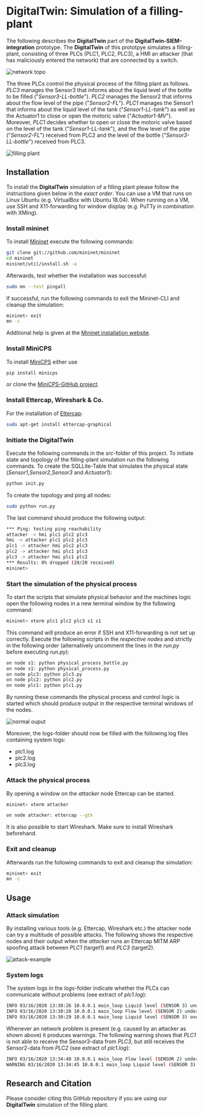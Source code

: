 # DigitalTwin: Simulation of a filling-plant

The following describes the **DigitalTwin** part of the **DigitalTwin-SIEM-integration** prototype. 
The **DigitalTwin** of this prototpye simulates a filling-plant, consisting of three PLCs (PLC1, PLC2, PLC3), a HMI 
an attacker (that has maliciously entered the network) that are connected by a switch.

![network topo](../misc/network-topo.JPG "network topo")

The three PLCs control the physical process of the filling plant as follows.
*PLC3* manages the Sensor3 that informs about the liquid level of the bottle to be filled ("*Sensor3-LL-bottle*").
*PLC2* manages the Sensor2 that informs about the flow level of the pipe ("*Sensor2-FL*").
*PLC1* manages the Sensor1 that informs about the liquid level of the tank ("*Sensor1-LL-tank*") as well as 
the Actuator1 to close or open the motoric valve ("*Actuator1-MV*"). 
Moreover, *PLC1* decides whether to open or close the motoric valve based on the level of the tank ("*Sensor1-LL-tank*"), 
and the flow level of the pipe ("*Sensor2-FL*") received from PLC2 and the level of the bottle ("*Sensor3-LL-bottle*") 
received from PLC3. 

![filling plant](../misc/filling-plant.JPG "filling plant")


## Installation
To install the **DigitalTwin** simulation of a filling plant please follow the instructions given below in the *exact order*.
You can use a VM that runs on Linux Ubuntu (e.g. VirtualBox with Ubuntu 18.04). 
When running on a VM, use SSH and X11-forwarding for window display (e.g. PuTTy in combination with XMing).

### Install mininet
To install [Mininet](http://mininet.org) execute the following commands:
```bash
git clone git://github.com/mininet/mininet
cd mininet
mininet/util/install.sh -a
```
Afterwards, test whether the installation was successful:
```bash
sudo mn --test pingall
```
If successful, run the following commands to exit the Mininet-CLI and cleanup the simulation:
```bash
mininet> exit
mn -c
```
Additional help is given at the [Mininet installation website](http://mininet.org/download/).

### Install MiniCPS
To install [MiniCPS](https://github.com/scy-phy/minicps) either use
```bash
pip install minicps
```
or clone the [MiniCPS-GitHub project](https://github.com/scy-phy/minicps).

### Install Ettercap, Wireshark & Co.
For the installation of [Ettercap](https://www.ettercap-project.org/):
```bash
sudo apt-get install ettercap-graphical
```

### Initiate the DigitalTwin
Execute the following commands in the *src*-folder of this project.
To initiate state and topology of the filling-plant simulation run the following commands.
To create the SQLLite-Table that simulates the physical state (*Sensor1*,*Sensor2*,*Sensor3* and *Actuator1*):
```bash
python init.py
```
To create the topology and ping all nodes:
```bash
sudo python run.py
```
The last command should produce the following output:
```bash
*** Ping: testing ping reachability
attacker -> hmi plc1 plc2 plc3
hmi -> attacker plc1 plc2 plc3
plc1 -> attacker hmi plc2 plc3
plc2 -> attacker hmi plc1 plc3
plc3 -> attacker hmi plc1 plc2
*** Results: 0% dropped (20/20 received)
mininet>
```
### Start the simulation of the physical process
To start the scripts that simulate physical behavior and the machines logic 
open the following nodes in a new terminal window by the following command:
```bash
mininet> xterm plc1 plc2 plc3 s1 s1
```
This command will produce an error if SSH and X11-forwarding is not set up correctly.
Execute the following scripts in the *respective nodes* and strictly in the following order 
(alternatively uncomment the lines in the *run.py* before executing *run.py*):
```bash
on node s1: python physical_process_bottle.py 
on node s1: python physical_process.py
on node plc3: python plc3.py
on node plc2: python plc2.py
on node plc1: python plc1.py
```
By running these commands the physical process and control logic is started which should produce output
in the respective terminal windows of the nodes. 

![normal ouput](../misc/normal_process.JPG "normal ouput")

Moreover, the logs-folder should now be filled with the following log files containing system logs:
- plc1.log
- plc2.log
- plc3.log

### Attack the physical process
By opening a window on the *attacker* node Ettercap can be started. 
```bash
mininet> xterm attacker

on node attacker: ettercap --gtk 
```
It is also possible to start Wireshark. Make sure to install Wireshark beforehand.

### Exit and cleanup
Afterwards run the following commands to exit and cleanup the simulation:
```bash
mininet> exit
mn -c
```

## Usage
### Attack simulation
By installing various tools (e.g. Ettercap, Wireshark etc.) the attacker node can try a multitude of possible attacks.
The following shows the respective nodes and their output when the *attacker* runs an Ettercap MITM ARP
spoofing attack between *PLC1* (target1) and *PLC3* (target2).

![attack-example](../misc/attack.JPG "attack-example")

### System logs
The system logs in the *logs*-folder indicate whether the PLCs can communicate without problems (see extract of *plc1.log*): 
```bash
INFO 03/16/2020 13:30:26 10.0.0.1 main_loop Liquid level (SENSOR 3) under BOTTLE_M['UpperBound']: 0.88 < 0.90 -> open mv (ACTUATOR 1).
INFO 03/16/2020 13:30:28 10.0.0.1 main_loop Flow level (SENSOR 2) under SENSOR2_THRESH:  2.45 < 3.00 -> leave mv status (ACTUATOR 1).
INFO 03/16/2020 13:30:29 10.0.0.1 main_loop Liquid level (SENSOR 3) over BOTTLE_M['UpperBound']:  0.91 >= 0.90 -> close mv (ACTUATOR 1).
```

Whenever an network problem is present (e.g. caused by an attacker as shown above) it produces warnings.
The following warning shows that *PLC1* is not able to receive the Sensor3-data from *PLC3*, but 
still receives the Sensor2-data from *PLC2* (see extract of *plc1.log*):
```bash
INFO 03/16/2020 13:34:40 10.0.0.1 main_loop Flow level (SENSOR 2) under SENSOR2_THRESH:  0.00 < 3.00 -> leave mv status (ACTUATOR 1).
WARNING 03/16/2020 13:34:45 10.0.0.1 main_loop Liquid level (SENSOR 3) is not received. Program is unable to proceed properly
```

## Research and Citation
Please consider citing this GitHub repository if you are using our  **DigitalTwin** simulation of the filling plant.
